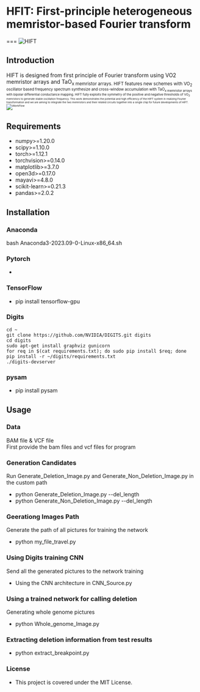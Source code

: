 # HFIT: First-principle heterogeneous memristor-based Fourier transform
===
![HIFT](https://github.com/CSuperlei/HIFT/tree/main/Pic/HIFT.png)
## Introduction
HIFT is designed from first principle of Fourier transform using VO2 memristor arrays and TaO<sub>x memristor arrays. HIFT features new schemes with VO<sub>2 oscillator based frequency spectrum synthesize and cross-window accumulation with TaO<sub>x memristor arrays with bipolar differential conductance mapping. HIFT fully exploits the symmetry of the positive and negative thresholds of VO<sub>2 memristors to generate stable oscillation frequency. This work demonstrates the potential and high efficiency of the HIFT system in realizing Fourier transformation and we are aiming to integrate the two memristors and their related circuits together into a single chip for future developments of HIFT.
![WorkFlow](https://github.com/CSuperlei/HIFT/tree/main/Pic/instruction.png)
## Requirements
  * numpy>=1.20.0
  * scipy>=1.10.0
  * torch>=1.12.1
  * torchvision>=0.14.0
  * matplotlib>=3.7.0
  * open3d>=0.17.0
  * mayavi>=4.8.0
  * scikit-learn>=0.21.3
  * pandas>=2.0.2

## Installation

### Anaconda
  bash Anaconda3-2023.09-0-Linux-x86_64.sh <br/>
### Pytorch 
   * 

### TensorFlow
* pip install tensorflow-gpu

### Digits
    cd ~
    git clone https://github.com/NVIDIA/DIGITS.git digits
    cd digits
    sudo apt-get install graphviz gunicorn
    for req in $(cat requirements.txt); do sudo pip install $req; done 
    pip install -r ~/digits/requirements.txt 
    ./digits-devserver

### pysam
* pip install pysam

## Usage
### Data
BAM file & VCF file <br/>
First provide the bam files and vcf files for program<br/>
### Generation Candidates
Run Generate_Deletion_Image.py and Generate_Non_Deletion_Image.py in the custom path <br/> 
* python Generate_Deletion_Image.py --del_length <br/>
* python Generate_Non_Deletion_Image.py --del_length <br/>

### Geerationg Images Path
Generate the path of all pictures for training the network
* python my_file_travel.py

### Using Digits training CNN
Send all the generated pictures to the network training
* Using the CNN architecture in CNN_Source.py 

### Using a trained network for calling deletion
Generating whole genome pictures
* python Whole_genome_Image.py

### Extracting deletion information from test results
* python extract_breakpoint.py

### License
* This project is covered under the MIT License.
